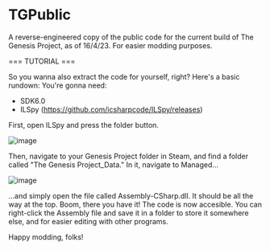 # TGPublic
A reverse-engineered copy of the public code for the current build of The Genesis Project, as of 16/4/23. 
For easier modding purposes.

=== TUTORIAL ===

So you wanna also extract the code for yourself, right? Here's a basic rundown:
You're gonna need:
- SDK6.0
- ILSpy (https://github.com/icsharpcode/ILSpy/releases)

First, open ILSpy and press the folder button.

![image](https://user-images.githubusercontent.com/130933884/232343520-d7dd9075-54ee-425f-8730-310b3d8d993d.png)

Then, navigate to your Genesis Project folder in Steam, and find a folder called "The Genesis Project_Data." In it, navigate to Managed...

![image](https://user-images.githubusercontent.com/130933884/232343600-04f85b90-1ea9-4c70-a555-57af2862cd2a.png)

...and simply open the file called Assembly-CSharp.dll. It should be all the way at the top.
Boom, there you have it! The code is now accesible. You can right-click the Assembly file and save it in a folder to store it somewhere else, and for easier editing with other programs.

Happy modding, folks!
